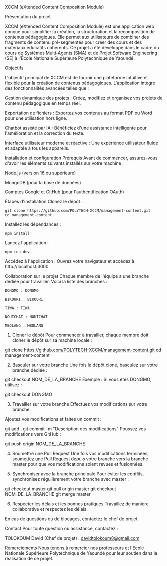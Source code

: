 XCCM (eXtended Content Composition Module)

Présentation du projet

XCCM (eXtended Content Composition Module) est une application web conçue pour simplifier la création, la structuration et la recomposition de contenus pédagogiques. Elle permet aux utilisateurs de combiner des fragments de contenu pré-segmentés pour créer des cours et des matériaux éducatifs cohérents. Ce projet a été développé dans le cadre du cours de Systèmes Multi-Agents (SMA) et de Projet Software Engineering (SE) à l'École Nationale Supérieure Polytechnique de Yaoundé.

Objectifs

L'objectif principal de XCCM est de fournir une plateforme intuitive et flexible pour la création de contenus pédagogiques. L'application intègre des fonctionnalités avancées telles que :

Gestion dynamique des projets : Créez, modifiez et organisez vos projets de contenu pédagogique en temps réel.

Exportation de fichiers : Exportez vos contenus au format PDF ou Word pour une utilisation hors ligne.

Chatbot assisté par IA : Bénéficiez d'une assistance intelligente pour l'amélioration et la correction du texte.

Interface utilisateur moderne et réactive : Une expérience utilisateur fluide et adaptée à tous les appareils.

Installation et configuration
Prérequis
Avant de commencer, assurez-vous d'avoir les éléments suivants installés sur votre machine :

Node.js (version 16 ou supérieure)

MongoDB (pour la base de données)

Comptes Google et GitHub (pour l'authentification OAuth)

Étapes d'installation
Clonez le dépôt :

    git clone https://github.com/POLYTECH-XCCM/management-content.git
    cd management-content
    
Installez les dépendances :

    npm install
    
Lancez l'application :

    npm run dev
    
Accédez à l'application :
Ouvrez votre navigateur et accédez à http://localhost:3000.

Collaboration sur le projet
Chaque membre de l'équipe a une branche dédiée pour travailler. Voici la liste des branches :

    DONGMO : DONGMO

    BIKOURI : BIKOURI

    TIWA : TIWA

    NOUTCHAT : NOUTCHAT

    MBOLANG : MBOLANG

1. Cloner le dépôt
Pour commencer à travailler, chaque membre doit cloner le dépôt sur sa machine locale :

git clone https://github.com/POLYTECH-XCCM/management-content.git
cd management-content

2. Basculer sur votre branche
Une fois le dépôt cloné, basculez sur votre branche dédiée :

git checkout NOM_DE_LA_BRANCHE
Exemple :
Si vous êtes DONGMO, utilisez :

git checkout DONGMO

3. Travailler sur votre branche
Effectuez vos modifications sur votre branche.

Ajoutez vos modifications et faites un commit :

git add .
git commit -m "Description des modifications"
Poussez vos modifications vers GitHub :

git push origin NOM_DE_LA_BRANCHE

4. Soumettre une Pull Request
Une fois vos modifications terminées, soumettez une Pull Request depuis votre branche vers la branche master pour que vos modifications soient revues et fusionnées.

5. Synchroniser avec la branche principale
Pour éviter les conflits, synchronisez régulièrement votre branche avec master :

git checkout master
git pull origin master
git checkout NOM_DE_LA_BRANCHE
git merge master

6. Respecter les délais et les bonnes pratiques
Travaillez de manière collaborative et respectez les délais.

En cas de questions ou de blocages, contactez le chef de projet.

Contact
Pour toute question ou assistance, contactez :

TOLOKOUM David (Chef de projet) : davidtolokoum8@gmail.com

Remerciements
Nous tenons à remercier nos professeurs et l'École Nationale Supérieure Polytechnique de Yaoundé pour leur soutien dans la réalisation de ce projet.
